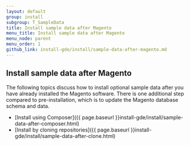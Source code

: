 ```yaml
---
layout: default
group: install
subgroup: T_SampleData
title: Install sample data after Magento
menu_title: Install sample data after Magento
menu_node: parent
menu_order: 1
github_link: install-gde/install/sample-data-after-magento.md
---
```


## Install sample data after Magento
The following topics discuss how to install optional sample data after you have already installed the Magento software. There is one additional step compared to pre-installation, which is to update the Magento database schema and data.

*	[Install using Composer]({{ page.baseurl }}install-gde/install/sample-data-after-composer.html)
*	[Install by cloning repositories]({{ page.baseurl }}install-gde/install/sample-data-after-clone.html)
